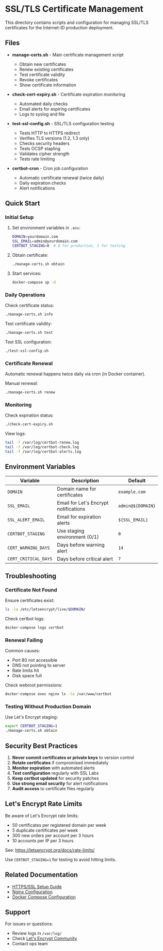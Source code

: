 # SSL/TLS Certificate Management

This directory contains scripts and configuration for managing SSL/TLS certificates for the Internet-ID production deployment.

## Files

- **manage-certs.sh** - Main certificate management script
  - Obtain new certificates
  - Renew existing certificates
  - Test certificate validity
  - Revoke certificates
  - Show certificate information

- **check-cert-expiry.sh** - Certificate expiration monitoring
  - Automated daily checks
  - Email alerts for expiring certificates
  - Logs to syslog and file

- **test-ssl-config.sh** - SSL/TLS configuration testing
  - Tests HTTP to HTTPS redirect
  - Verifies TLS versions (1.2, 1.3 only)
  - Checks security headers
  - Tests OCSP stapling
  - Validates cipher strength
  - Tests rate limiting

- **certbot-cron** - Cron job configuration
  - Automatic certificate renewal (twice daily)
  - Daily expiration checks
  - Alert notifications

## Quick Start

### Initial Setup

1. Set environment variables in `.env`:

   ```bash
   DOMAIN=yourdomain.com
   SSL_EMAIL=admin@yourdomain.com
   CERTBOT_STAGING=0  # 0 for production, 1 for testing
   ```

2. Obtain certificate:

   ```bash
   ./manage-certs.sh obtain
   ```

3. Start services:
   ```bash
   docker-compose up -d
   ```

### Daily Operations

Check certificate status:

```bash
./manage-certs.sh info
```

Test certificate validity:

```bash
./manage-certs.sh test
```

Test SSL configuration:

```bash
./test-ssl-config.sh
```

### Certificate Renewal

Automatic renewal happens twice daily via cron (in Docker container).

Manual renewal:

```bash
./manage-certs.sh renew
```

### Monitoring

Check expiration status:

```bash
./check-cert-expiry.sh
```

View logs:

```bash
tail -f /var/log/certbot-renew.log
tail -f /var/log/certbot-check.log
tail -f /var/log/certbot-alerts.log
```

## Environment Variables

| Variable             | Description                           | Default           |
| -------------------- | ------------------------------------- | ----------------- |
| `DOMAIN`             | Domain name for certificates          | `example.com`     |
| `SSL_EMAIL`          | Email for Let's Encrypt notifications | `admin@${DOMAIN}` |
| `SSL_ALERT_EMAIL`    | Email for expiration alerts           | `${SSL_EMAIL}`    |
| `CERTBOT_STAGING`    | Use staging environment (0/1)         | `0`               |
| `CERT_WARNING_DAYS`  | Days before warning alert             | `14`              |
| `CERT_CRITICAL_DAYS` | Days before critical alert            | `7`               |

## Troubleshooting

### Certificate Not Found

Ensure certificates exist:

```bash
ls -la /etc/letsencrypt/live/$DOMAIN/
```

Check certbot logs:

```bash
docker-compose logs certbot
```

### Renewal Failing

Common causes:

- Port 80 not accessible
- DNS not pointing to server
- Rate limits hit
- Disk space full

Check webroot permissions:

```bash
docker-compose exec nginx ls -la /var/www/certbot
```

### Testing Without Production Domain

Use Let's Encrypt staging:

```bash
export CERTBOT_STAGING=1
./manage-certs.sh obtain
```

## Security Best Practices

1. **Never commit certificates or private keys** to version control
2. **Rotate certificates** if compromised immediately
3. **Monitor expiration** with automated alerts
4. **Test configuration** regularly with SSL Labs
5. **Keep certbot updated** for security patches
6. **Use strong email security** for alert notifications
7. **Audit access** to certificate files regularly

## Let's Encrypt Rate Limits

Be aware of Let's Encrypt rate limits:

- 50 certificates per registered domain per week
- 5 duplicate certificates per week
- 300 new orders per account per 3 hours
- 10 accounts per IP per 3 hours

See: https://letsencrypt.org/docs/rate-limits/

Use `CERTBOT_STAGING=1` for testing to avoid hitting limits.

## Related Documentation

- [HTTPS/SSL Setup Guide](../../docs/ops/HTTPS_SSL_SETUP.md)
- [Nginx Configuration](../nginx/)
- [Docker Compose Configuration](../../docker-compose.yml)

## Support

For issues or questions:

- Review logs in `/var/log/`
- Check [Let's Encrypt Community](https://community.letsencrypt.org/)
- Contact ops team

